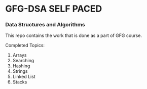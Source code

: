 # GFG-DSA SELF PACED
### Data Structures and Algorithms

This repo contains the work that is done as a part of GFG course. 

Completed Topics:
  1. Arrays
  1. Searching
  1. Hashing
  1. Strings
  1. Linked List
  1. Stacks
